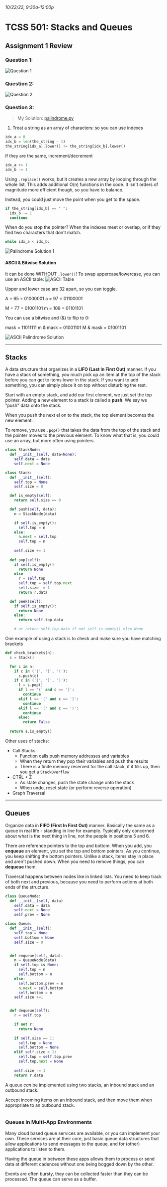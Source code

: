 _10/22/22, 9:30a-12:00p_

# TCSS 501: Stacks and Queues

## Assignment 1 Review

### **Question 1:**
![Question 1](../img/Question1HW1.png)

### **Question 2:**
![Question 2](../img/Question2HW1.png)

### **Question 3:**
> My Solution: [palindrome.py](./assignments/palindrome.py)

1. Treat a string as an array of characters: so you can use indexes
```python
idx_a = 0
idx_b = len(the_string - 1)
the_string[idx_a].lower() != the_string[idx_b].lower()
```
If they are the same, increment/decrement
```python
idx_a += 1
idx_b -= 1
```
Using `.replace()` works, but it creates a new array by looping through the whole list. This adds additional O(n) functions in the code. It isn't orders of magnitude more efficient though, so you have to balance.

Instead, you could just move the point when you get to the space.
```python
if the_string[idx_b] == " ":
  idx_b -= 1
  continue
```
When do you stop the pointer? When the indexes meet or overlap, or if they find two characters that don't match.
```python
while idx_a < idx_b:
```
![Palindrome Solution 1](../img/palindromesolution.png)

#### ASCII & Bitwise Solution

It can be done WITHOUT `.lower()`! To swap uppercase/lowercase, you can use an ASCII table:
![ASCII Table](../img/ASCIITable.png)

Upper and lower case are 32 apart, so you can toggle.

A = 65 = 01000001
a = 97 = 01100001

M = 77 = 01001101
m = 109 = 01101101

You can use a bitwise and (&) to flip to 0:

mask = 11011111
m & mask = 01001101
M & mask = 01001101

![ASCII Palindrome Solution](../img/ASCIIPalindrome.png)

_____
## Stacks

A data structure that organizes in a **LIFO (Last In First Out)** manner. If you have a stack of something, you much pick up an item at the top of the stack before you can get to items lower in the stack. If you want to add something, you can simply place it on top without disturbing the rest.

Start with an empty stack, and add our first element, we just set the top pointer. Adding a new element to a stack is called a **push**. We say we "push" data onto the stack.

When you push the next el on to the stack, the top element becomes the new element.

To remove, you use **`.pop()`** that takes the data from the top of the stack and the pointer moves to the previous element. To know what that is, you _could_ use an array, but more often using pointers.

```python
class StackNode:
  def __init__(self, data=None):
    self.data = data
    self.next = None

class Stack:
  def __init__(self):
    self.top = None
    self.size = 0

  def is_empty(self):
    return self.size == 0

  def push(self, data):
    n = StackNode(data)

    if self.is_empty():
      self.top = n
    else:
      n.next = self.top
      self.top = n
    
    self.size += 1
  
  def pop(self):
    if self.is_empty()
      return None
    else
      r = self.top
      self.top = self.top.next
      self.size -= 1
      return r.data

  def peek(self):
    if self.is_empty():
      return None
    else:
      return self.top.data

    # or return self.top.data if not self.is_empty() else None
```

One example of using a stack is to check and make sure you have matching brackets

```python
def check_brackets(n):
  s = Stack()

  for c in n:
    if c in ('{', '[', '('):
      s.push(c)
    if c in ('}', ']', ')'):
      l = s.pop()
      if l == '{' and c == '}':
        continue
      elif l == '[' and c == ']':
        continue
      elif l == '(' and c == ')':
        continue
      else:
        return False
      
  return s.is_empty()
```

Other uses of stacks:
- Call Stacks
  - Function calls push memory addresses and variables
  - When they return they pop their variables and push the results
  - There is a finite memory reserved for the call stack, if it fills up, then you get a `StackOverflow`
- CTRL + Z
  - As state changes, push the state change onto the stack
  - When undo, reset state (or perform reverse operation)
- Graph Traversal

_____
## Queues

Organize data in **FIFO (First In First Out)** manner. Basically the same as a queue in real life - standing in line for example. Typically only concerned about what is the next thing in line, not the people in positions 5 and 6.

There are reference pointers to the top and bottom. When you add, you **enqueue** an element, you set the top and bottom pointers. As you continue, you keep shifting the bottom pointers. Unlike a stack, items stay in place and aren't pushed down. When you need to remove things, you can **dequeue** them.

Traversal happens between nodes like in linked lists. You need to keep track of both next and previous, because you need to perform actions at both ends of the structure.

```python
class QueueNode:
  def __init__(self, data)
    self.data = data
    self.next = None
    self.prev = None

class Queue:
  def __init__(self):
    self.top = None
    self.bottom = None
    self.size = 0


  def enqueue(self, data):
    n = QueueNode(data)
    if self.top is None:
      self.top = n
      self.bottom = n
    else:
      self.bottom.prev = n
      n.next = self.bottom
      self.bottom = n
    self.size +=1


  def dequeue(self):
    r = self.top

    if not r:
      return None
    
    if self.size == 1:
      self.top = None
      self.bottom = None
    elif self.size > 1:
      self.top = self.top.prev
      self.top.next = None
    
    self.size -= 1
    return r.data
```
A queue _can_ be implemented using two stacks, an inbound stack and an outbound stack.

Accept incoming items on an inbound stack, and then move them when appropriate to an outbound stack.

```python

```
### Queues in Multi-App Environments
Many cloud based queue services are available, or you can implement your own. These services are at their core, just basic queue data structures that allow applications to send messages to the queue, and for (other) applications to listen to them.

Having the queue in between these apps allows them to process or send data at different cadences without one being bogged down by the other.

Events are often bursty, they can be collected faster than they can be processed. The queue can serve as a buffer.